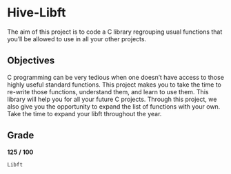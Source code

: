 # Hive-Libft
 The aim of this project is to code a C library regrouping usual functions that you’ll be allowed to use in all your other projects.

## Objectives
 
C programming can be very tedious when one doesn’t have access to those highly useful
standard functions. This project makes you to take the time to re-write those functions,
understand them, and learn to use them. This library will help you for all your future C
projects.
Through this project, we also give you the opportunity to expand the list of functions
with your own. Take the time to expand your libft throughout the year.

## Grade
**125 / 100**

<code>Libft</code>
